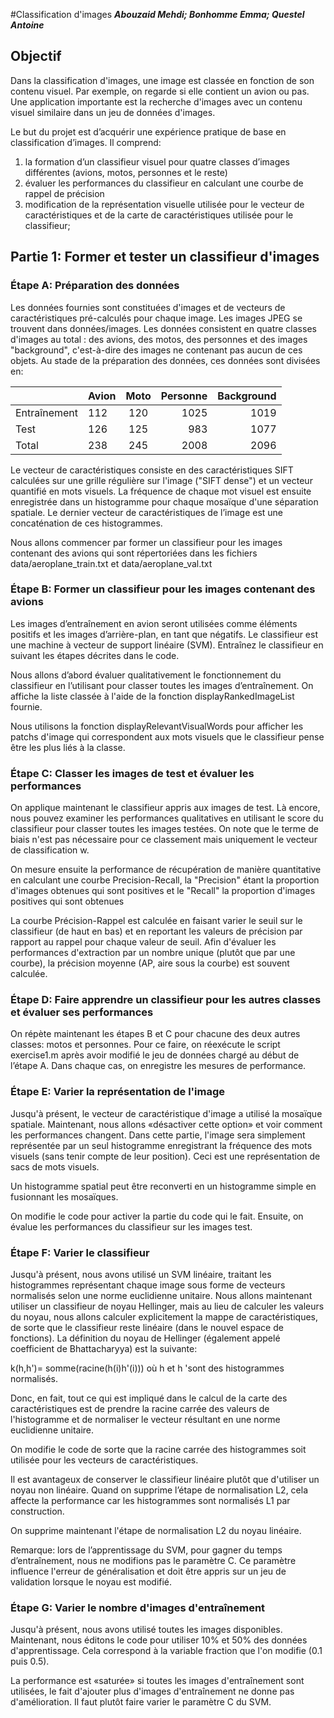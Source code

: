 #Classification d'images
***Abouzaid Mehdi; Bonhomme Emma; Questel Antoine***


## Objectif

Dans la classification d'images, une image est classée en fonction de son contenu visuel. Par exemple, on regarde si elle contient un avion ou pas. Une application importante est la recherche d'images avec un contenu visuel similaire dans un jeu de données d'images.

Le but du projet est d’acquérir une expérience pratique de base en classification d’images. Il comprend:
1. la formation d’un classifieur visuel pour quatre classes d’images différentes (avions, motos, personnes et le reste)
2. évaluer les performances du classifieur en calculant une courbe de rappel de précision
3. modification de la représentation visuelle utilisée pour le vecteur de caractéristiques et de la carte de caractéristiques utilisée pour le classifieur;

## Partie 1: Former et tester un classifieur d'images

### Étape A: Préparation des données

Les données fournies sont constituées d'images et de vecteurs de caractéristiques pré-calculés pour chaque image. Les images JPEG se trouvent dans données/images. Les données consistent en quatre classes d'images au total : des avions, des motos, des personnes et des images "background", c'est-à-dire des images ne contenant pas aucun de ces objets. Au stade de la préparation des données, ces données sont divisées en:


| | Avion       |     Moto     |        Personne | Background |
| :------------| :------------ | :-------------: | -------------: | -------------: |
|Entraînement| 112       |     120     |        1025 | 1019 |
|Test| 126     |   125    |      983 | 1077 |
|Total| 238        |     245      |         2008 | 2096 |


Le vecteur de caractéristiques consiste en des caractéristiques SIFT calculées sur une grille régulière sur l'image ("SIFT dense") et un vecteur quantifié en mots visuels. La fréquence de chaque mot visuel est ensuite enregistrée dans un histogramme pour chaque mosaïque d'une séparation spatiale. Le dernier vecteur de caractéristiques de l’image est une concaténation de ces histogrammes.

Nous allons commencer par former un classifieur pour les images contenant des avions qui sont répertoriées dans les fichiers data/aeroplane_train.txt et data/aeroplane_val.txt

### Étape B: Former un classifieur pour les images contenant des avions

Les images d’entraînement en avion seront utilisées comme éléments positifs et les images d’arrière-plan, en tant que négatifs. Le classifieur est une machine à vecteur de support linéaire (SVM). Entraînez le classifieur en suivant les étapes décrites dans le code.

Nous allons d’abord évaluer qualitativement le fonctionnement du classifieur en l’utilisant pour classer toutes les images d’entraînement. On affiche la liste classée à l'aide de la fonction displayRankedImageList fournie.

Nous utilisons la fonction displayRelevantVisualWords pour afficher les patchs d'image qui correspondent aux mots visuels que le classifieur pense être les plus liés à la classe.

### Étape C: Classer les images de test et évaluer les performances

On applique maintenant le classifieur appris aux images de test. Là encore, nous pouvez examiner les performances qualitatives en utilisant le score du classifieur pour classer toutes les images testées. On note que le terme de biais n'est pas nécessaire pour ce classement mais uniquement le vecteur de classification w.

On mesure ensuite la performance de récupération de manière quantitative en calculant une courbe Precision-Recall, la "Precision" étant la proportion d'images obtenues qui sont positives et le "Recall" la proportion d'images positives qui sont obtenues

La courbe Précision-Rappel est calculée en faisant varier le seuil sur le classifieur (de haut en bas) et en reportant les valeurs de précision par rapport au rappel pour chaque valeur de seuil. Afin d'évaluer les performances d'extraction par un nombre unique (plutôt que par une courbe), la précision moyenne (AP, aire sous la courbe) est souvent calculée.

### Étape D: Faire apprendre un classifieur pour les autres classes et évaluer ses performances

On répète maintenant les étapes B et C pour chacune des deux autres classes: motos et personnes. Pour ce faire, on réexécute le script exercise1.m après avoir modifié le jeu de données chargé au début de l’étape A.
Dans chaque cas, on enregistre les mesures de performance.

### Étape E: Varier la représentation de l'image

Jusqu'à présent, le vecteur de caractéristique d'image a utilisé la mosaïque spatiale. Maintenant, nous allons «désactiver cette option» et voir comment les performances changent. Dans cette partie, l'image sera simplement représentée par un seul histogramme enregistrant la fréquence des mots visuels (sans tenir compte de leur position). Ceci est une représentation de sacs de mots visuels.

Un histogramme spatial peut être reconverti en un histogramme simple en fusionnant les mosaïques.

On modifie le code pour activer la partie du code qui le fait. Ensuite, on évalue les performances du classifieur sur les images test.

### Étape F: Varier le classifieur

Jusqu'à présent, nous avons utilisé un SVM linéaire, traitant les histogrammes représentant chaque image sous forme de vecteurs normalisés selon une norme euclidienne unitaire. Nous allons maintenant utiliser un classifieur de noyau Hellinger, mais au lieu de calculer les valeurs du noyau, nous allons calculer explicitement la mappe de caractéristiques, de sorte que le classifieur reste linéaire (dans le nouvel espace de fonctions). La définition du noyau de Hellinger (également appelé coefficient de Bhattacharyya) est la suivante:

k(h,h')= somme(racine(h(i)h'(i))) où h et h 'sont des histogrammes normalisés.

Donc, en fait, tout ce qui est impliqué dans le calcul de la carte des caractéristiques est de prendre la racine carrée des valeurs de l'histogramme et de normaliser le vecteur résultant en une norme euclidienne unitaire.

On modifie le code de sorte que la racine carrée des histogrammes soit utilisée pour les vecteurs de caractéristiques.

Il est avantageux de conserver le classifieur linéaire plutôt que d'utiliser un noyau non linéaire.
Quand on supprime l’étape de normalisation L2, cela affecte la performance car les histogrammes sont normalisés L1 par construction.

On supprime maintenant l'étape de normalisation L2 du noyau linéaire.

Remarque: lors de l’apprentissage du SVM, pour gagner du temps d’entraînement, nous ne modifions pas le paramètre C. Ce paramètre influence l'erreur de généralisation et doit être appris sur un jeu de validation lorsque le noyau est modifié.

### Étape G: Varier le nombre d'images d'entraînement

Jusqu'à présent, nous avons utilisé toutes les images disponibles. Maintenant, nous éditons le code pour utiliser 10% et 50% des données d'apprentissage.
Cela correspond à la variable fraction que l'on modifie (0.1 puis 0.5).

La performance est «saturée» si toutes les images d'entraînement sont utilisées, le fait d'ajouter plus d'images d'entraînement ne donne pas d'amélioration. Il faut plutôt faire varier le paramètre C du SVM.

